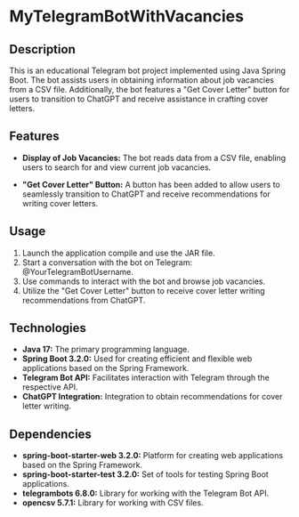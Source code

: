 # MyTelegramBotWithVacancies

## Description
This is an educational Telegram bot project implemented using Java Spring Boot. The bot assists users in obtaining information about job vacancies from a CSV file. Additionally, the bot features a "Get Cover Letter" button for users to transition to ChatGPT and receive assistance in crafting cover letters.

## Features
- **Display of Job Vacancies:** The bot reads data from a CSV file, enabling users to search for and view current job vacancies.
  
- **"Get Cover Letter" Button:** A button has been added to allow users to seamlessly transition to ChatGPT and receive recommendations for writing cover letters.

## Usage
1. Launch the application compile and use the JAR file.
1. Start a conversation with the bot on Telegram: @YourTelegramBotUsername.
2. Use commands to interact with the bot and browse job vacancies.
3. Utilize the "Get Cover Letter" button to receive cover letter writing recommendations from ChatGPT.

## Technologies
- **Java 17:** The primary programming language.
- **Spring Boot 3.2.0:** Used for creating efficient and flexible web applications based on the Spring Framework.
- **Telegram Bot API:** Facilitates interaction with Telegram through the respective API.
- **ChatGPT Integration:** Integration to obtain recommendations for cover letter writing.

## Dependencies
- **spring-boot-starter-web 3.2.0:** Platform for creating web applications based on the Spring Framework.
- **spring-boot-starter-test 3.2.0:** Set of tools for testing Spring Boot applications.
- **telegrambots 6.8.0:** Library for working with the Telegram Bot API.
- **opencsv 5.7.1:** Library for working with CSV files.
